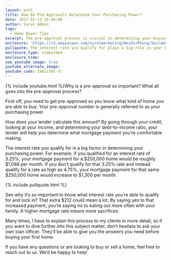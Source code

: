 ```yaml
---
layout: post
title: How Do Pre-Approvals Determine Your Purchasing Power?
date: 2017-02-13 15:46:00
author: Vyral Admin
tags:
  - Home Buyer Tips
excerpt: The pre-approval process is crucial in determining your buying power. Here’s how it works.
enclosure: 'https://s3.amazonaws.com/vyralmarketing/Heidi+Phong/Sacramento+Real+Estate-+Why+are+pre-approvals+so+important%253F.mp4'
pullquote: The interest rate you qualify for plays a big role in your purchasing power.
enclosure_type: video/mp4
enclosure_time:
use_youtube_image: true
youtube_alternate_image:
youtube_code: Im8iiT6E-Yc
---
```



{% include youtube.html %}Why is a pre-approval so important? What all goes into the pre-approval process?

First off, you need to get pre-approved so you know what kind of home you are able to buy. Your pre-approval number is generally referred to as your purchasing power.

How does your lender calculate this amount? By going through your credit, looking at your income, and determining your debt-to-income ratio, your lender will help you determine what mortgage payment you’re comfortable making.

The interest rate you qualify for is a big factor in determining your purchasing power. For example, if you qualified for an interest rate of 3.25%, your mortgage payment for a $250,000 home would be roughly $1,088 per month. If you don’t qualify for that 3.25% rate and instead qualify for a rate as high as 4.75%, your mortgage payment for that same $250,000 home would increase to $1,300 per month.

{% include pullquote.html %}

See why it’s so important to know what interest rate you’re able to qualify for and lock in? That extra $212 could mean a lot. By saying yes to that increased payment, you’re saying no to eating out more often with your family. A higher mortgage rate means more sacrifices.

Many times, I have to explain this process to my clients in more detail, so if you want to dive further into this subject matter, don’t hesitate to ask your own loan officer. They’ll be able to give you the answers you need before buying your first home.

If you have any questions or are looking to buy or sell a home, feel free to reach out to us. We’d be happy to help!